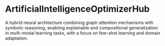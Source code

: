 # ArtificialIntelligenceOptimizerHub
A hybrid neural architecture combining graph attention mechanisms with symbolic reasoning, enabling explainable and compositional generalization in multi-modal learning tasks, with a focus on few-shot learning and domain adaptation.
